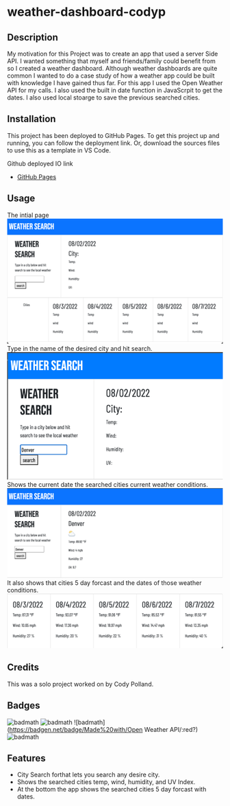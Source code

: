 # weather-dashboard-codyp
## Description

My motivation for this Project was to create an app that used a server Side API. I wanted something that myself and friends/family could benefit from so I created a weather dashboard. Although weather dashboards are quite common I wanted to do a case study of how a weather app could be built with knowledge I have gained thus far. For this app I used the Open Weather API for my calls. I also used the built in date function in JavaScrpit to get the dates. I also used local stoarge to save the previous searched cities. 

## Installation
This project has been deployed to GitHub Pages. To get this project up and running, you can follow the deployment link. Or, download the sources files to use this as a template in VS Code. 

Github deployed IO link
- [GitHub Pages](https://cpolland.github.io/weather-dashboard-codyp/)



## Usage
The intial page
![](assets/images/landing-page.png)
Type in the name of the desired city and hit search.
![](assets/images/city-search.png)
Shows the current date the searched cities current weather conditions.
![](assets/images/current-local-weather.png)
It also shows that cities 5 day forcast and the dates of those weather conditions. 
![](assets/images/five-day-forcast.png)






## Credits

This was a solo project worked on by Cody Polland.



## Badges

![badmath](https://img.shields.io/badge/Made%20for-VSCode-1f425f.svg)
![badmath](https://badges.aleen42.com/src/javascript.svg)
![badmath](https://badgen.net/badge/Made%20with/Open Weather API/:red?)
![badmath](https://badgen.net/badge/Made%20with/Boot%20Strap/6ab3ca)

## Features
- City Search forthat lets you search any desire city.
- Shows the searched cities temp, wind, humidity, and UV Index.
- At the bottom the app shows the searched cities 5 day forcast with dates. 
